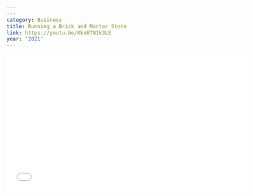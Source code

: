```yaml
---
---
category: Business
title: Running a Brick and Mortar Store
link: https://youtu.be/KknBTN1k3LE
year: '2021'
---
```

<iframe width="560" height="315" src="{{ page.link }}" frameborder="0" allowfullscreen></iframe>
